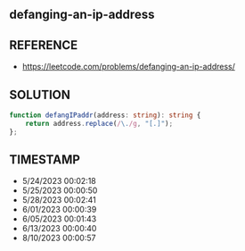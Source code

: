 ## defanging-an-ip-address

## REFERENCE

- https://leetcode.com/problems/defanging-an-ip-address/

## SOLUTION

``` typescript
function defangIPaddr(address: string): string {
    return address.replace(/\./g, "[.]");
};
```


## TIMESTAMP

- 5/24/2023 00:02:18
- 5/25/2023 00:00:50
- 5/28/2023 00:02:41
- 6/01/2023 00:00:39
- 6/05/2023 00:01:43
- 6/13/2023 00:00:40
- 8/10/2023 00:00:57
